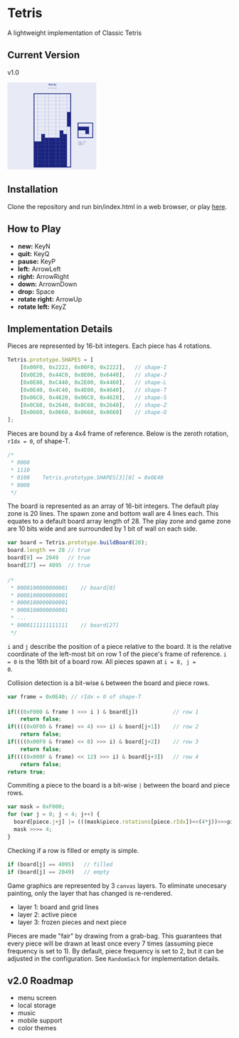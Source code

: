 # Tetris
A lightweight implementation of Classic Tetris

## Current Version
v1.0

<img src="https://raw.githubusercontent.com/16point7/tetris/master/screenshots/v1.0.png" width="200px">

## Installation
Clone the repository and run bin/index.html in a web browser, or play [here](https://rawgit.com/16point7/tetris/master/bin/index.html).

## How to Play
* **new:** KeyN
* **quit:** KeyQ
* **pause:** KeyP
* **left:** ArrowLeft
* **right:** ArrowRight
* **down:** ArrownDown
* **drop:** Space
* **rotate right:** ArrowUp
* **rotate left:** KeyZ

## Implementation Details
Pieces are represented by 16-bit integers. Each piece has 4 rotations.
```javascript
Tetris.prototype.SHAPES = [
    [0x00F0, 0x2222, 0x00F0, 0x2222],   // shape-I
    [0x0E20, 0x44C0, 0x8E00, 0x6440],   // shape-J
    [0x0E80, 0xC440, 0x2E00, 0x4460],   // shape-L
    [0x0E40, 0x4C40, 0x4E00, 0x4640],   // shape-T
    [0x06C0, 0x4620, 0x06C0, 0x4620],   // shape-S
    [0x0C60, 0x2640, 0x0C60, 0x2640],   // shape-Z
    [0x0660, 0x0660, 0x0660, 0x0660]    // shape-O
];
```

Pieces are bound by a 4x4 frame of reference. Below is the zeroth rotation, <code>rIdx = 0</code>, of shape-T.
```javascript
/*
 * 0000
 * 1110
 * 0100    Tetris.prototype.SHAPES[3][0] = 0x0E40
 * 0000
 */
 ```

 The board is represented as an array of 16-bit integers. The default play zone is 20 lines. The spawn zone and bottom wall are 4 lines each. This equates to a default board array length of 28. The play zone and game zone are 10 bits wide and are surrounded by 1 bit of wall on each side.
 ```javascript
 var board = Tetris.prototype.buildBoard(20);
 board.length == 28 // true
 board[0] == 2049   // true
 board[27] == 4095  // true
 
 /*
  * 0000100000000001    // board[0]
  * 0000100000000001
  * 0000100000000001
  * 0000100000000001
  * ...
  * 0000111111111111    // board[27]
  */
```
<code>i</code> and <code>j</code> describe the position of a piece relative to the board. It is the relative coordinate of the left-most bit on row 1 of the piece's frame of reference. <code>i = 0</code> is the 16th bit of a board row. All pieces spawn at <code>i = 8, j = 0</code>.

Collision detection is a bit-wise <code>&</code> between the board and piece rows.
```javascript
var frame = 0x0E40; // rIdx = 0 of shape-T

if(((0xF000 & frame ) >>> i ) & board[j])           // row 1
    return false;
if((((0x0F00 & frame) << 4) >>> i) & board[j+1])    // row 2
    return false;
if((((0x00F0 & frame) << 8) >>> i) & board[j+2])    // row 3 
    return false;
if((((0x000F & frame) << 12) >>> i) & board[j+3])   // row 4
    return false;
return true;    
```

Commiting a piece to the board is a bit-wise <code>|</code> between the board and piece rows.
```javascript
var mask = 0xF000;
for (var j = 0; j < 4; j++) {
  board[piece.j+j] |= (((mask&piece.rotations[piece.rIdx])<<(4*j))>>>piece.i);
  mask >>>= 4;
}
```
Checking if a row is filled or empty is simple.
```javascript
if (board[j] == 4095)   // filled
if (board[j] == 2049)   // empty
```
Game graphics are represented by 3 <code>canvas</code> layers. To eliminate unecesary painting, only the layer that has changed is re-rendered.
* layer 1: board and grid lines
* layer 2: active piece
* layer 3: frozen pieces and next piece

Pieces are made "fair" by drawing from a grab-bag. This guarantees that every piece will be drawn at least once every 7 times (assuming piece frequency is set to 1). By default, piece frequency is set to 2, but it can be adjusted in the configuration. See <code>RandomSack</code> for implementation details.

## v2.0 Roadmap

* menu screen
* local storage
* music
* mobile support
* color themes
